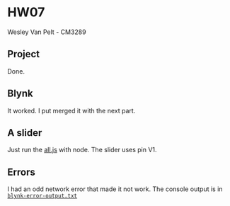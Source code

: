 # HW07
Wesley Van Pelt - CM3289

## Project
Done.

## Blynk
It worked.  I put merged it with the next part.

## A slider
Just run the [all.js](all.js) with node.  The slider uses pin V1.

## Errors
I had an odd network error that made it not work.  The console output is in [`blynk-error-output.txt`](blynk-error-output.txt)
